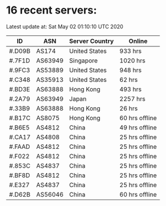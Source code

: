 # 16 recent servers:

Latest update at: Sat May 02 01:10:10 UTC 2020

| ID | ASN | Server Country | Online |
| -- | --- | -------------- | ------ |
| #.D09B | AS174 | United States | 933 hrs |
| #.7F1D | AS63949 | Singapore | 1020 hrs |
| #.9FC3 | AS53889 | United States | 948 hrs |
| #.C348 | AS35913 | United States | 62 hrs |
| #.BD3E | AS63888 | Hong Kong | 493 hrs |
| #.2A79 | AS63949 | Japan | 2257 hrs |
| #.33B9 | AS63888 | Hong Kong | 26 hrs |
| #.B17C | AS8075 | Hong Kong | 60 hrs offline |
| #.B6E5 | AS4812 | China | 49 hrs offline |
| #.CA17 | AS4808 | China | 25 hrs offline |
| #.FAAD | AS4812 | China | 25 hrs offline |
| #.F022 | AS4812 | China | 25 hrs offline |
| #.853C | AS4837 | China | 25 hrs offline |
| #.BF8D | AS4812 | China | 25 hrs offline |
| #.E327 | AS4837 | China | 25 hrs offline |
| #.D62B | AS56046 | China | 60 hrs offline |

